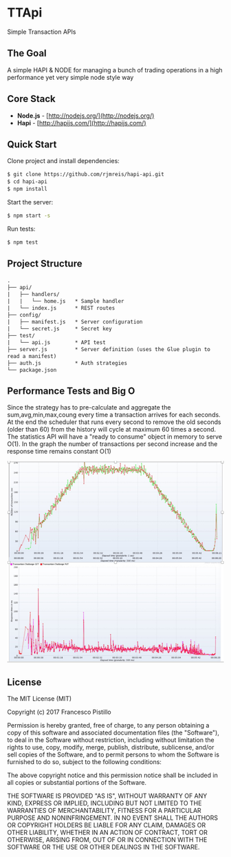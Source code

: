 # TTApi
Simple Transaction APIs

## The Goal
A simple HAPI & NODE for managing a bunch of trading operations in a high performance yet very simple node style way

## Core Stack

- **Node.js** - [http://nodejs.org/](http://nodejs.org/)
- **Hapi** - [http://hapijs.com/](http://hapijs.com/)

## Quick Start

Clone project and install dependencies:
```bash
$ git clone https://github.com/rjmreis/hapi-api.git
$ cd hapi-api
$ npm install
```

Start the server:
```bash
$ npm start -s
```

Run tests:
```bash
$ npm test
```

## Project Structure
```
.
├── api/
|   ├── handlers/
|   |   └── home.js   * Sample handler
|   └── index.js      * REST routes
├── config/
|   ├── manifest.js   * Server configuration
|   └── secret.js     * Secret key
├── test/
|   └── api.js        * API test
├── server.js         * Server definition (uses the Glue plugin to read a manifest)
├── auth.js           * Auth strategies
└── package.json
```


## Performance Tests and Big O
Since the strategy has to pre-calculate and aggregate the sum,avg,min,max,coung every time a transaction arrives for each
seconds. At the end the scheduler that runs every second to remove the old seconds (older than 60) from the history
will cycle at maximum 60 times a second.
The statistics API will have a "ready to consume" object in memory to serve O(1). 
In the graph the number of transactions per second increase and the response time remains constant O(1)

![Alt text](https://github.com/wildspecial/TTApi/blob/master/perftests/RequestPerSec_vs_ResponseTime.jpg "Performance Test")

## License
The MIT License (MIT)

Copyright (c) 2017 Francesco Pistillo

Permission is hereby granted, free of charge, to any person obtaining a copy
of this software and associated documentation files (the "Software"), to deal
in the Software without restriction, including without limitation the rights
to use, copy, modify, merge, publish, distribute, sublicense, and/or sell
copies of the Software, and to permit persons to whom the Software is
furnished to do so, subject to the following conditions:

The above copyright notice and this permission notice shall be included in all
copies or substantial portions of the Software.

THE SOFTWARE IS PROVIDED "AS IS", WITHOUT WARRANTY OF ANY KIND, EXPRESS OR
IMPLIED, INCLUDING BUT NOT LIMITED TO THE WARRANTIES OF MERCHANTABILITY,
FITNESS FOR A PARTICULAR PURPOSE AND NONINFRINGEMENT. IN NO EVENT SHALL THE
AUTHORS OR COPYRIGHT HOLDERS BE LIABLE FOR ANY CLAIM, DAMAGES OR OTHER
LIABILITY, WHETHER IN AN ACTION OF CONTRACT, TORT OR OTHERWISE, ARISING FROM,
OUT OF OR IN CONNECTION WITH THE SOFTWARE OR THE USE OR OTHER DEALINGS IN THE
SOFTWARE.